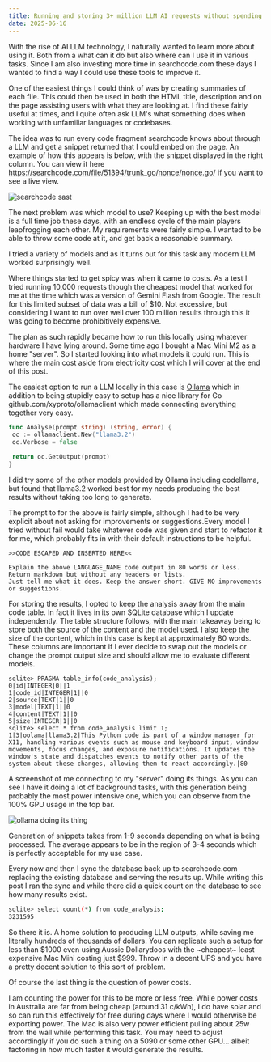 ```yaml
---
title: Running and storing 3+ million LLM AI requests without spending $100,000
date: 2025-06-16
---
```


With the rise of AI LLM technology, I naturally wanted to learn more about using it. Both from a what can it do but also where can I use it in various tasks. Since I am also investing more time in searchcode.com these days I wanted to find a way I could use these tools to improve it.

One of the easiest things I could think of was by creating summaries of each file. This could then be used in both the HTML title, description and on the page assisting users with what they are looking at. I find these fairly useful at times, and I quite often ask LLM's what something does when working with unfamiliar languages or codebases.

The idea was to run every code fragment searchcode knows about through a LLM and get a snippet returned that I could embed on the page. An example of how this appears is below, with the snippet displayed in the right column. You can view it here <https://searchcode.com/file/51394/trunk_go/nonce/nonce.go/> if you want to see a live view.

![searchcode sast](/static/searchcode-vibe/searchcode-1.png)

The next problem was which model to use? Keeping up with the best model is a full time job these days, with an endless cycle of the main players leapfrogging each other. My requirements were fairly simple. I wanted to be able to throw some code at it, and get back a reasonable summary.

I tried a variety of models and as it turns out for this task any modern LLM worked surprisingly well.

Where things started to get spicy was when it came to costs. As a test I tried running 10,000 requests though the cheapest model that worked for me at the time which was a version of Gemini Flash from Google. The result for this limited subset of data was a bill of $10. Not excessive, but considering I want to run over well over 100 million results through this it was going to become prohibitively expensive.

The plan as such rapidly became how to run this locally using whatever hardware I have lying around. Some time ago I bought a Mac Mini M2 as a home "server". So I started looking into what models it could run. This is where the main cost aside from electricity cost which I will cover at the end of this post.

The easiest option to run a LLM locally in this case is [Ollama](https://ollama.com/) which in addition to being stupidly easy to setup has a nice library for Go github.com/xyproto/ollamaclient which made connecting everything together very easy.

```Go
func Analyse(prompt string) (string, error) {
 oc := ollamaclient.New("llama3.2")
 oc.Verbose = false

 return oc.GetOutput(prompt)
}
```

I did try some of the other models provided by Ollama including codellama, but found that llama3.2 worked best for my needs producing the best results without taking too long to generate.

The prompt to for the above is fairly simple, although I had to be very explicit about not asking for improvements or suggestions.Every model I tried without fail would take whatever code was given and start to refactor it for me, which probably fits in with their default instructions to be helpful.

```text
>>CODE ESCAPED AND INSERTED HERE<<

Explain the above LANGUAGE_NAME code output in 80 words or less. Return markdown but without any headers or lists. 
Just tell me what it does. Keep the answer short. GIVE NO improvements or suggestions.
```

For storing the results, I opted to keep the analysis away from the main code table. In fact it lives in its own SQLite database which I update independently. The table structure follows, with the main takeaway being to store both the source of the content and the model used. I also keep the size of the content, which in this case is kept at approximately 80 words. These columns are important if I ever decide to swap out the models or change the prompt output size and should allow me to evaluate different models.

```text
sqlite> PRAGMA table_info(code_analysis);
0|id|INTEGER|0||1
1|code_id|INTEGER|1||0
2|source|TEXT|1||0
3|model|TEXT|1||0
4|content|TEXT|1||0
5|size|INTEGER|1||0
sqlite> select * from code_analysis limit 1;
1|3|oolama|llama3.2|This Python code is part of a window manager for X11, handling various events such as mouse and keyboard input, window movements, focus changes, and exposure notifications. It updates the window's state and dispatches events to notify other parts of the system about these changes, allowing them to react accordingly.|80
```

A screenshot of me connecting to my "server" doing its things. As you can see I have it doing a lot of background tasks, with this generation being probably the most power intensive one, which you can observe from the 100% GPU usage in the top bar.

![ollama doing its thing](/static/searchcode-vibe/ollama.jpg)

Generation of snippets takes from 1-9 seconds depending on what is being processed. The average appears to be in the region of 3-4 seconds which is perfectly acceptable for my use case.

Every now and then I sync the database back up to searchcode.com replacing the existing database and serving the results up. While writing this post I ran the sync and while there did a quick count on the database to see how many results exist.

```bash
sqlite> select count(*) from code_analysis;
3231595
```

So there it is. A home solution to producing LLM outputs, while saving me literally hundreds of thousands of dollars. You can replicate such a setup for less than $1000 even using Aussie Dollarydoos with the ~cheapest~ least expensive Mac Mini costing just $999. Throw in a decent UPS and you have a pretty decent solution to this sort of problem.

Of course the last thing is the question of power costs.

I am counting the power for this to be more or less free. While power costs in Australia are far from being cheap (around 31 c/kWh), I do have solar and so can run this effectively for free during days where I would otherwise be exporting power. The Mac is also very power efficient pulling about 25w from the wall while performing this task. You may need to adjust accordingly if you do such a thing on a 5090 or some other GPU... albeit factoring in how much faster it would generate the results.
